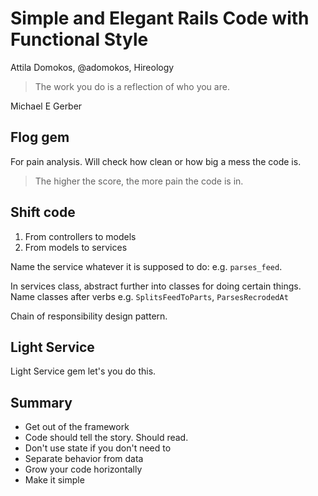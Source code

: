 # Simple and Elegant Rails Code with Functional Style

Attila Domokos, @adomokos, Hireology

> The work you do is a reflection of who you are.

Michael E Gerber

## Flog gem

For pain analysis. Will check how clean or how big a mess the code is.

> The higher the score, the more pain the code is in.

## Shift code

1. From controllers to models
2. From models to services

Name the service whatever it is supposed to do: e.g. `parses_feed`.

In services class, abstract further into classes for doing certain things. Name classes after verbs e.g. `SplitsFeedToParts`, `ParsesRecrodedAt`

Chain of responsibility design pattern. 

## Light Service

Light Service gem let's you do this.

## Summary

* Get out of the framework
* Code should tell the story. Should read.
* Don't use state if you don't need to
* Separate behavior from data
* Grow your code horizontally
* Make it simple